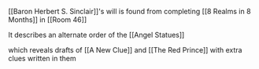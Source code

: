 
[[Baron Herbert S. Sinclair]]'s will is found from completing [[8 Realms in 8 Months]] in [[Room 46]]

It describes an alternate order of the [[Angel Statues]]

which reveals drafts of [[A New Clue]] and [[The Red Prince]] with extra clues written in them

